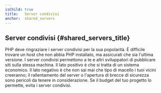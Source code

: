 ```yaml
---
isChild: true
title:   Server condivisi
anchor:  shared_servers
---
```


## Server condivisi {#shared_servers_title}

PHP deve ringraziare i server condivisi per la sua popolarità. È difficile
trovare un host che non abbia PHP installato, ma assicurati che sia l'ultima
versione. I server condivisi permettono a te e altri sviluppatori di pubblicare
siti sulla stessa machina. Il lato positivo è che si tratta di un sistema
economico. Il lato negativo è che non sai mai che tipo di macello i tuoi vicini
creeranno; il rallentamento del server o l'apertura di brecce di sicurezza sono
pericoli da tenere in considerazione. Se il budget del tuo progetto lo permette,
evita i server condivisi.
